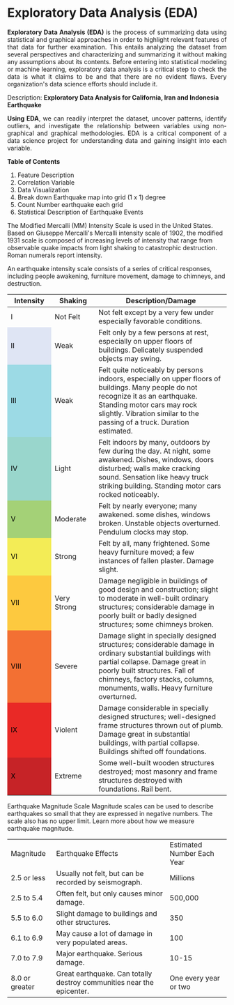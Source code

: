 # Exploratory Data Analysis (EDA)

<p align="justify"><b>Exploratory Data Analysis (EDA) </b>is the process of summarizing data using statistical and graphical approaches in order to highlight relevant features of that data for further examination. This entails analyzing the dataset from several perspectives and characterizing and summarizing it without making any assumptions about its contents.
Before entering into statistical modeling or machine learning, exploratory data analysis is a critical step to check the data is what it claims to be and that there are no evident flaws. Every organization's data science efforts should include it.</p>

Description: <b>Exploratory Data Analysis for California, Iran and Indonesia Earthquake</b>

<p align="justify"><b>Using EDA</b>, we can readily interpret the dataset, uncover patterns, identify outliers, and investigate the relationship between variables using non-graphical and graphical methodologies. EDA is a critical component of a data science project for understanding data and gaining insight into each variable.</p>

<b>Table of Contents</b>
1. Feature Description
2. Correlation Variable
3. Data Visualization
4. Break down Earthquake map into grid (1 x 1) degree
5. Count Number earthquake each grid
6. Statistical Description of Earthquake Events


The Modified Mercalli (MM) Intensity Scale is used in the United States. Based on Giuseppe Mercalli's Mercalli intensity scale of 1902, the modified 1931 scale is composed of increasing levels of intensity that range from observable quake impacts from light shaking to catastrophic destruction. Roman numerals report intensity.

An earthquake intensity scale consists of a series of critical responses, including people awakening, furniture movement, damage to chimneys, and destruction.
<table class="fullTable" width="100%"><thead><tr><th width="20%">Intensity</th>
<th width="20%">Shaking</th>
<th width="60%">Description/Damage</th>
</tr></thead><tbody><tr><td>I</td>
<td>Not Felt</td>
<td>Not felt except by a very few under especially favorable conditions.</td>
</tr><tr><td style="background-color: #DFE5F4; color: black">II</td>
<td>Weak</td>
<td>Felt only by a few persons at rest, especially on upper floors of buildings. Delicately suspended objects may swing.</td>
</tr><tr><td style="background-color: #9CDAE5; color: black">III</td>
<td>Weak</td>
<td>Felt quite noticeably by persons indoors, especially on upper floors of buildings. Many people do not recognize it as an earthquake. Standing motor cars may rock slightly. Vibration similar to the passing of a truck. Duration estimated.</td>
</tr><tr><td style="background-color: #99D6CC; color: black">IV</td>
<td>Light</td>
<td>Felt indoors by many, outdoors by few during the day. At night, some awakened. Dishes, windows, doors disturbed; walls make cracking sound. Sensation like heavy truck striking building. Standing motor cars rocked noticeably.</td>
</tr><tr><td style="background-color: #A4D177; color: black">V</td>
<td>Moderate</td>
<td>Felt by nearly everyone; many awakened. some dishes, windows broken. Unstable objects overturned. Pendulum clocks may stop.</td>
</tr><tr><td style="background-color: #F3EC56; color: black">VI</td>
<td>Strong</td>
<td>Felt by all, many frightened. Some heavy furniture moved; a few instances of fallen plaster. Damage slight.</td>
</tr><tr><td style="background-color: #FDC93F; color: black">VII</td>
<td>Very Strong</td>
<td>Damage negligible in buildings of good design and construction; slight to moderate in well-built ordinary structures; considerable damage in poorly built or badly designed structures; some chimneys broken.</td>
</tr><tr><td style="background-color: #F37033; color: black">VIII</td>
<td>Severe</td>
<td>Damage slight in specially designed structures; considerable damage in ordinary substantial buildings with partial collapse. Damage great in poorly built structures. Fall of chimneys, factory stacks, columns, monuments, walls. Heavy furniture overturned.</td>
</tr><tr><td style="background-color: #E92926; color: black">IX</td>
<td>Violent</td>
<td>Damage considerable in specially designed structures; well-designed frame structures thrown out of plumb. Damage great in substantial buildings, with partial collapse. Buildings shifted off foundations.</td>
</tr><tr><td style="background-color: #C62327; color: black">X</td>
<td>Extreme</td>
<td>Some well-built wooden structures destroyed; most masonry and frame structures destroyed with foundations. Rail bent.</td>
</tr></tbody></table>
   

Earthquake Magnitude Scale
Magnitude scales can be used to describe earthquakes so small that they are expressed in negative numbers. The scale also has no upper limit. Learn more about how we measure earthquake magnitude.


<table>
    <tr>
        <td>Magnitude</td>
        <td>Earthquake Effects</td>
        <td>Estimated Number Each Year</td>
    </tr>
    <tr>
        <td>2.5 or less</td>
        <td>Usually not felt, but can be recorded by seismograph.</td>
        <td>Millions</td>
    </tr>
    <tr>
        <td>2.5 to 5.4</td>
        <td>Often felt, but only causes minor damage.</td>
        <td>500,000</td>
    </tr>
    <tr>
        <td>5.5 to 6.0</td>
        <td>Slight damage to buildings and other structures.</td>
        <td>350</td>
    </tr>
    <tr>
        <td>6.1 to 6.9</td>
        <td>May cause a lot of damage in very populated areas.</td>
        <td>100</td>
    </tr>
    <tr>
        <td>7.0 to 7.9</td>
        <td>Major earthquake. Serious damage.</td>
        <td>10-15</td>
    </tr>
    <tr>
        <td>8.0 or greater</td>
        <td>Great earthquake. Can totally destroy communities near the epicenter.</td>
        <td>One every year or two</td>
    </tr>
</table>